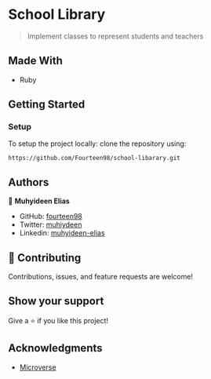 # School Library
> Implement classes to represent students and teachers
## Made With
- Ruby

## Getting Started

### Setup

To setup the project locally: clone the repository using:

```
https://github.com/Fourteen98/school-libarary.git
```


## Authors

👤 **Muhyideen Elias**

- GitHub: [fourteen98](https://github.com/Fourteen98/)
- Twitter: [muhiydeen](https://twitter.com/muhiydeen)
- Linkedin: [muhyideen-elias](https://www.linkedin.com/in/muhyideen-elias-53719994/)



## 🤝 Contributing
Contributions, issues, and feature requests are welcome!

## Show your support

Give a ⭐️ if you like this project!

## Acknowledgments

- [Microverse](https://www.microverse.org/)